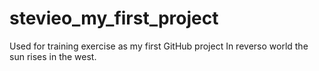 # stevieo_my_first_project
Used for training exercise as my first GitHub project
In reverso world the sun rises in the west.
